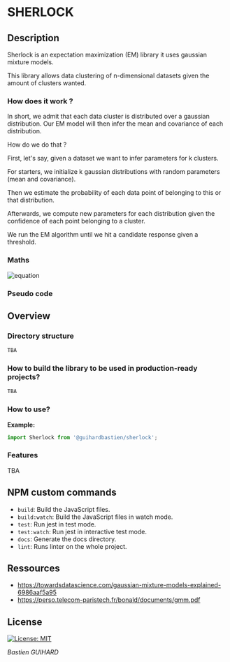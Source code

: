 # SHERLOCK
## Description

Sherlock is an expectation maximization (EM) library it uses gaussian mixture models.

This library allows data clustering of n-dimensional datasets given the amount of clusters wanted.

### How does it work ?

In short, we admit that each data cluster is distributed over a gaussian distribution. 
Our EM model will then infer the mean and covariance of each distribution.

How do we do that ? 

First, let's say, given a dataset we want to infer parameters for k clusters.

For starters, we initialize k gaussian distributions with random parameters (mean and covariance).

Then we estimate the probability of each data point of belonging to this or that distribution.

Afterwards, we compute new parameters for each distribution given the confidence of each point belonging to a cluster.

We run the EM algorithm until we hit a candidate response given a threshold.

### Maths 
![equation](http://www.plantuml.com/plantuml/svg/SoWkIImgoKqioU1AqoZHjDL8Z3VGr3TIq5OeBisDryYpDTICoyzFZCzBpY_MqCWho2pHrFVHr4QML4YApujHACxCGyXpEQJcfO0D1G00)


### Pseudo code 

## Overview
### Directory structure
```bash
TBA
```
### How to build the library to be used in production-ready projects?
```bash
TBA
```
### How to use?
__Example:__

```typescript
import Sherlock from '@guihardbastien/sherlock';

```
### Features
TBA
## NPM custom commands

- `build`: Build the JavaScript files.
- `build:watch`: Build the JavaScript files in watch mode.
- `test`: Run jest in test mode.
- `test:watch`: Run jest in interactive test mode.
- `docs`: Generate the docs directory.
- `lint`: Runs linter on the whole project.


## Ressources
* https://towardsdatascience.com/gaussian-mixture-models-explained-6986aaf5a95
* https://perso.telecom-paristech.fr/bonald/documents/gmm.pdf

## License

[![License: MIT](https://img.shields.io/badge/License-MIT-yellow.svg)](https://opensource.org/licenses/MIT)

*Bastien GUIHARD*
